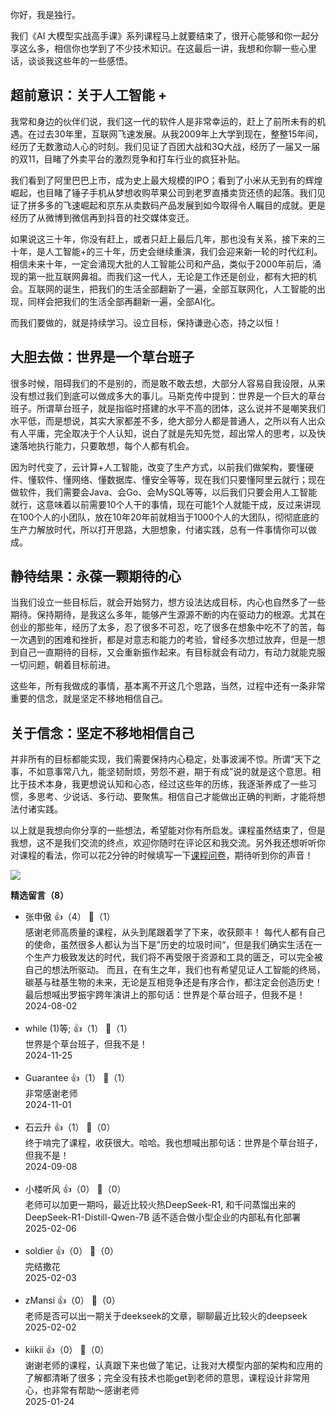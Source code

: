 你好，我是独行。

我们《AI 大模型实战高手课》系列课程马上就要结束了，很开心能够和你一起分享这么多，相信你也学到了不少技术知识。在这最后一讲，我想和你聊一些心里话，谈谈我这些年的一些感悟。

## 超前意识：关于人工智能 +

我常和身边的伙伴们说，我们这一代的软件人是非常幸运的，赶上了前所未有的机遇。在过去30年里，互联网飞速发展。从我2009年上大学到现在，整整15年间，经历了无数激动人心的时刻。我们见证了百团大战和3Q大战，经历了一届又一届的双11，目睹了外卖平台的激烈竞争和打车行业的疯狂补贴。

我们看到了阿里巴巴上市，成为史上最大规模的IPO；看到了小米从无到有的辉煌崛起，也目睹了锤子手机从梦想收购苹果公司到老罗直播卖货还债的起落。我们见证了拼多多的飞速崛起和京东从卖数码产品发展到如今取得令人瞩目的成就。更是经历了从微博到微信再到抖音的社交媒体变迁。

如果说这三十年，你没有赶上，或者只赶上最后几年，那也没有关系，接下来的三十年，是人工智能+的三十年，历史会继续重演，我们会迎来新一轮的时代红利。相信未来十年，一定会涌现大批的人工智能公司和产品，类似于2000年前后，涌现的第一批互联网鼻祖。而我们这一代人，无论是工作还是创业，都有大把的机会。互联网的诞生，把我们的生活全部翻新了一遍，全部互联网化，人工智能的出现，同样会把我们的生活全部再翻新一遍，全部AI化。

而我们要做的，就是持续学习。设立目标，保持谦逊心态，持之以恒！

## 大胆去做：世界是一个草台班子

很多时候，阻碍我们的不是别的，而是敢不敢去想，大部分人容易自我设限，从来没有想过我们到底可以做成多大的事儿。马斯克传中提到：世界是一个巨大的草台班子。所谓草台班子，就是指临时搭建的水平不高的团体，这么说并不是嘲笑我们水平低，而是想说，其实大家都差不多，绝大部分人都是普通人，之所以有人出众有人平庸，完全取决于个人认知，说白了就是先知先觉，超出常人的思考，以及快速落地执行能力，只要敢想，每个人都有机会。

因为时代变了，云计算+人工智能，改变了生产方式，以前我们做架构，要懂硬件、懂软件、懂网络、懂数据库、懂安全等等，现在我们只要懂阿里云就行；现在做软件，我们需要会Java、会Go、会MySQL等等，以后我们只要会用人工智能就行，这意味着以前需要10个人干的事情，现在可能1个人就能干成，反过来讲现在100个人的小团队，放在10年20年前就相当于1000个人的大团队，彻彻底底的生产力解放时代，所以打开思路，大胆想象，付诸实践，总有一件事情你可以做成。

## 静待结果：永葆一颗期待的心

当我们设立一些目标后，就会开始努力，想方设法达成目标，内心也自然多了一些期待。保持期待，是我这么多年，能够产生源源不断的内在驱动力的根源。尤其在创业的那些年，经历了太多，忍了很多不可忍，吃了很多在想象中吃不了的苦，每一次遇到的困难和挫折，都是对意志和能力的考验，曾经多次想过放弃，但是一想到自己一直期待的目标，又会重新振作起来。有目标就会有动力，有动力就能克服一切问题，朝着目标前进。

这些年，所有我做成的事情，基本离不开这几个思路，当然，过程中还有一条非常重要的信念，就是坚定不移地相信自己。

## 关于信念：坚定不移地相信自己

并非所有的目标都能实现，我们需要保持内心稳定，处事波澜不惊。所谓“天下之事，不如意事常八九，能坚韧耐烦，劳怨不避，期于有成”说的就是这个意思。相比于技术本身，我更想说认知和心态，经过这些年的历练，我逐渐养成了一些习惯，多思考、少说话、多行动、要聚焦。相信自己才能做出正确的判断，才能将想法付诸实践。

以上就是我想向你分享的一些想法，希望能对你有所启发。课程虽然结束了，但是我想，这不是我们交流的终点，欢迎你随时在评论区和我交流。另外我还想听听你对课程的看法，你可以花2分钟的时候填写一下[课程问卷](https://jinshuju.net/f/juIoXn)，期待听到你的声音！

[![](https://static001.geekbang.org/resource/image/51/f9/519d227ca72d23c2850c24a6e3e3def9.jpg?wh=1142x801)](https://jinshuju.net/f/juIoXn)
<div><strong>精选留言（8）</strong></div><ul>
<li><span>张申傲</span> 👍（4） 💬（1）<div>感谢老师高质量的课程，从头到尾跟着学了下来，收获颇丰！
每代人都有自己的使命，虽然很多人都认为当下是”历史的垃圾时间“，但是我们确实生活在一个生产力极致发达的时代，我们将不再受限于资源和工具的匮乏，可以完全被自己的想法所驱动。
而且，在有生之年，我们也有希望见证人工智能的终局，碳基与硅基生物的未来，无论是互相竞争还是有序合作，都注定会创造历史！
最后想喊出罗振宇跨年演讲上的那句话：世界是个草台班子，但我不是！</div>2024-08-02</li><br/><li><span>while (1)等;</span> 👍（1） 💬（1）<div>世界是个草台班子，但我不是！</div>2024-11-25</li><br/><li><span>Guarantee</span> 👍（1） 💬（1）<div>非常感谢老师</div>2024-11-01</li><br/><li><span>石云升</span> 👍（1） 💬（0）<div>终于啃完了课程，收获很大。哈哈。我也想喊出那句话：世界是个草台班子，但我不是！</div>2024-09-08</li><br/><li><span>小楼听风</span> 👍（0） 💬（0）<div>老师可以加更一期吗，最近比较火热DeepSeek-R1, 和千问蒸馏出来的DeepSeek-R1-Distill-Qwen-7B 适不适合做小型企业的内部私有化部署</div>2025-02-06</li><br/><li><span>soldier</span> 👍（0） 💬（0）<div>完结撒花</div>2025-02-03</li><br/><li><span>zMansi</span> 👍（0） 💬（0）<div>老师是否可以出一期关于deekseek的文章，聊聊最近比较火的deepseek</div>2025-02-02</li><br/><li><span>kiikii</span> 👍（0） 💬（0）<div>谢谢老师的课程，认真跟下来也做了笔记，让我对大模型内部的架构和应用的了解都清晰了很多；完全没有技术也能get到老师的意思，课程设计非常用心，也非常有帮助～感谢老师</div>2025-01-24</li><br/>
</ul>